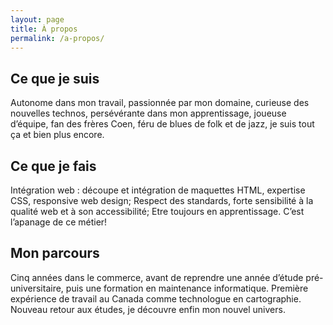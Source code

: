 ```yaml
---
layout: page
title: À propos
permalink: /a-propos/
---
```



<h2 class="title-secondary">Ce que je suis</h2>
<div class="wysiwyg">Autonome dans mon travail, passionnée par mon domaine, curieuse des nouvelles technos, persévérante dans mon apprentissage, joueuse d’équipe, fan des frères Coen, féru de blues de folk et de jazz, je suis tout ça et bien plus encore.</div>

<h2 class="title-secondary">Ce que je fais</h2>
<div class="wysiwyg">Intégration web : découpe et intégration de maquettes HTML, expertise CSS, responsive web design; Respect des standards, forte sensibilité à la qualité web et à son accessibilité; Etre toujours en apprentissage. C’est l’apanage de ce métier!</div>

<h2 class="title-secondary">Mon parcours</h2>
<div class="wysiwyg">Cinq années dans le commerce, avant de reprendre une année d’étude pré-universitaire, puis une formation en maintenance informatique. Première expérience de travail au Canada comme technologue en cartographie. Nouveau retour aux études, je découvre enfin mon nouvel univers.</div>
